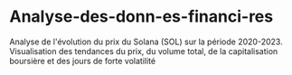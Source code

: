 # Analyse-des-donn-es-financi-res
Analyse de l'évolution du prix du Solana (SOL) sur la période 2020-2023. Visualisation des tendances du prix, du volume total, de la capitalisation boursière et des jours de forte volatilité
